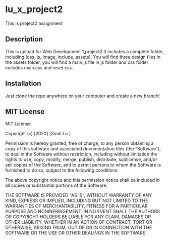 # lu_x_project2
This is project2 assignment

## Description

This is upload for Web Development 1,project2.It includes a complete folder, including (css, js, image, include, assets). You will find three design files in the assets folder, you will find a main.js file in js folder and css folder includes main.css and reset.css.


## Installation
Just clone the repo anywhere on your computer and create a new branch!

## MIT License

MIT License

Copyright (c) [2020] [Xindi   Lu ]

Permission is hereby granted, free of charge, to any person obtaining a copy
of this software and associated documentation files (the "Software"), to deal
in the Software without restriction, including without limitation the rights
to use, copy, modify, merge, publish, distribute, sublicense, and/or sell
copies of the Software, and to permit persons to whom the Software is
furnished to do so, subject to the following conditions:

The above copyright notice and this permission notice shall be included in all
copies or substantial portions of the Software.

THE SOFTWARE IS PROVIDED "AS IS", WITHOUT WARRANTY OF ANY KIND, EXPRESS OR
IMPLIED, INCLUDING BUT NOT LIMITED TO THE WARRANTIES OF MERCHANTABILITY,
FITNESS FOR A PARTICULAR PURPOSE AND NONINFRINGEMENT. IN NO EVENT SHALL THE
AUTHORS OR COPYRIGHT HOLDERS BE LIABLE FOR ANY CLAIM, DAMAGES OR OTHER
LIABILITY, WHETHER IN AN ACTION OF CONTRACT, TORT OR OTHERWISE, ARISING FROM,
OUT OF OR IN CONNECTION WITH THE SOFTWARE OR THE USE OR OTHER DEALINGS IN THE
SOFTWARE.
